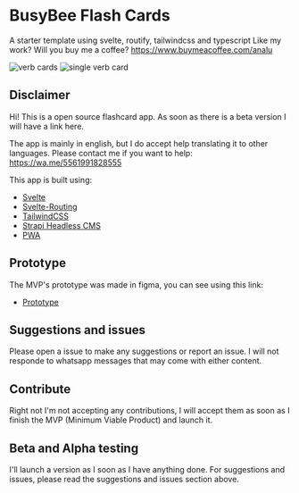 # BusyBee Flash Cards

A starter template using svelte, routify, tailwindcss and typescript
Like my work? Will you buy me a coffee?
https://www.buymeacoffee.com/analu

![verb cards](https://imgur.com/tmQ0eq1)
![single verb card](https://imgur.com/t5oApgU)

## Disclaimer

Hi! This is a open source flashcard app. As soon as there is a beta version I will have a link here.

The app is mainly in english, but I do accept help translating it to other languages.
Please contact me if you want to help:
https://wa.me/5561991828555

This app is built using:
* [Svelte](https://svelte.dev/)
* [Svelte-Routing](https://www.npmjs.com/package/svelte-routing/)
* [TailwindCSS](https://tailwindcss.com/)
* [Strapi Headless CMS](https://strapi.io/)
* [PWA](https://web.dev/progressive-web-apps/?gclid=CjwKCAiA1eKBBhBZEiwAX3gql6kdutcss0adNHgleL6kZLmkglh2TaVh1RyrBa6SVU4rOmQ4d6fWdhoCVAUQAvD_BwE)

## Prototype
The MVP's prototype was made in figma, you can see using this link:
* [Prototype](https://www.figma.com/proto/ZLD9K26EtPg5muzBH9h2lF/Cards-app?node-id=1%3A22&viewport=547%2C279%2C0.33948424458503723&scaling=scale-down)

## Suggestions and issues
Please open a issue to make any suggestions or report an issue. I will 
not responde to whatsapp messages that may come with either content.

## Contribute
Right not I'm not accepting any contributions, I will accept them as soon
as I finish the MVP (Minimum Viable Product) and launch it.

## Beta and Alpha testing
I'll  launch a version as I soon as I have anything done. For suggestions
and issues, please read the suggestions and issues section above.
